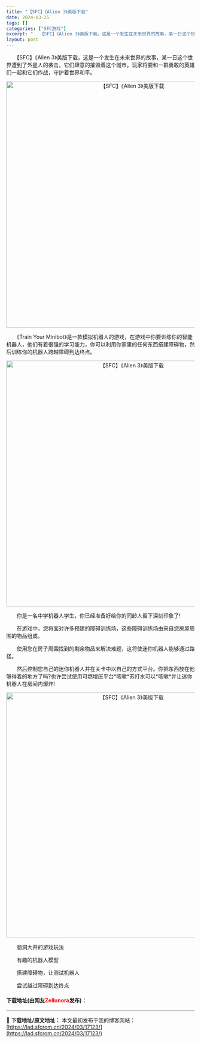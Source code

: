 ```yaml
---
title: "【SFC】《Alien 3》美版下载"
date: 2024-03-25
tags: []
categories: ["SFC游戏"]
excerpt: "　　【SFC】《Alien 3》美版下载，这是一个发生在未来世界的故事，某一日这个世界遭到了外星人的袭击，它们肆意的摧毁着这个城市。玩家将要和一群勇敢的英雄们一起和它们作战，守护着世界和平。 　　《Train Your Minibot》是一款模拟机器人的游戏，在游戏中你要训练你的智能机器人，他们有着&hellip;"
layout: post
---
```


 <p>　　【SFC】《Alien 3》美版下载，这是一个发生在未来世界的故事，某一日这个世界遭到了外星人的袭击，它们肆意的摧毁着这个城市。玩家将要和一群勇敢的英雄们一起和它们作战，守护着世界和平。</p> <p align="center"><img align="" border="0" src="https://lad.sfcrom.cn/wp-content/uploads/2024/03/20240324_6600af393e30d.png" width="658" alt="【SFC】《Alien 3》美版下载" /></p> <p>　　《Train Your Minibot》是一款模拟机器人的游戏，在游戏中你要训练你的智能机器人，他们有着很强的学习能力，你可以利用你家里的任何东西搭建障碍物，然后训练你的机器人跨越障碍到达终点。</p> <p align="center"><img align="" border="0" src="https://lad.sfcrom.cn/wp-content/uploads/2024/03/20240324_6600af3b59ade.png" width="656" alt="【SFC】《Alien 3》美版下载" /></p> <p>　　你是一名中学机器人学生，你已经准备好给你的同龄人留下深刻印象了!</p> <p>　　在游戏中，您将面对许多预建的障碍训练场，这些障碍训练场由来自您房屋周围的物品组成。</p> <p>　　使用您在房子周围找到的剩余物品来解决难题，这将使迷你机器人能够通过路径。</p> <p>　　然后控制您自己的迷你机器人并在关卡中以自己的方式平台。你把东西放在他够得着的地方了吗?也许尝试使用可燃增压平台*咳嗽*苏打水可以*咳嗽*并让迷你机器人在房间内爆炸!</p> <p align="center"><img align="" border="0" src="https://lad.sfcrom.cn/wp-content/uploads/2024/03/20240324_6600af3dc6f3a.png" width="655" alt="【SFC】《Alien 3》美版下载" /></p> <p>　　脑洞大开的游戏玩法</p> <p>　　有趣的机器人模型</p> <p>　　搭建障碍物，让测试机器人</p> <p>　　尝试越过障碍到达终点</p> <p><h4>下载地址(由网友<font color="red">Zellunora</font>发布)：</h4></p> 

---
📖 **下载地址/原文地址：** 本文最初发布于我的博客网站：[https://lad.sfcrom.cn/2024/03/17123/](https://lad.sfcrom.cn/2024/03/17123/)
